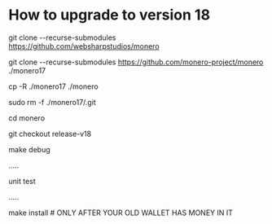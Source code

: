 # How to upgrade to version 18

git clone --recurse-submodules https://github.com/websharpstudios/monero 

git clone --recurse-submodules https://github.com/monero-project/monero ./monero17

cp -R ./monero17 ./monero

sudo rm -f ./monero17/.git

cd monero

git checkout release-v18

make debug

.....

unit test

.....

make install # ONLY AFTER YOUR OLD WALLET HAS MONEY IN IT 

